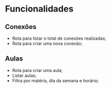 # Funcionalidades 

## Conexões

- Rota para listar o total de conexões realizadas;
- Rota para criar uma nova conexão;

## Aulas

- Rota para criar uma aula;
- Listar aulas;
 - Filtra por matéria, dia da semana e horário;